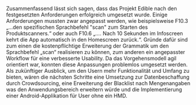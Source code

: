 Zusammenfassend lässt sich sagen, dass das Projekt Edible nach den festgesetzten Anforderungen erfolgreich umgesetzt wurde. Einige Anforderungen mussten zwar angepasst werden, wie beispielsweise F10.3 „…den spezifischen Sprachbefehl "scan" zum Starten des Produktscanners.“ oder auch F10.6 „…. Nach 10 Sekunden im Infoscreen kehrt die App automatisch in den Homescreen zurück.“. Gründe dafür sind zum einen die kostenpflichtige Erweiterung der Grammatik um den Sprachbefehl „scan“ realisieren zu können, zum anderen ein angepasster Workflow für eine verbesserte Usability. Da das Vorgehensmodell agil orientiert war, konnten diese Anpassungen problemlos umgesetzt werden. 
Als zukünftiger Ausblick, um den Usern mehr Funktionalität und Umfang zu bieten, wären die nächsten Schritte eine Umsetzung zur Datenbeschaffung durch Crowdsourcing, eine Erweiterung der Blacklist nach Mengenangaben was den Anwendungsbereich erweitern würde und die Implementierung einer Android-Applikation für User ohne ein HMD. 